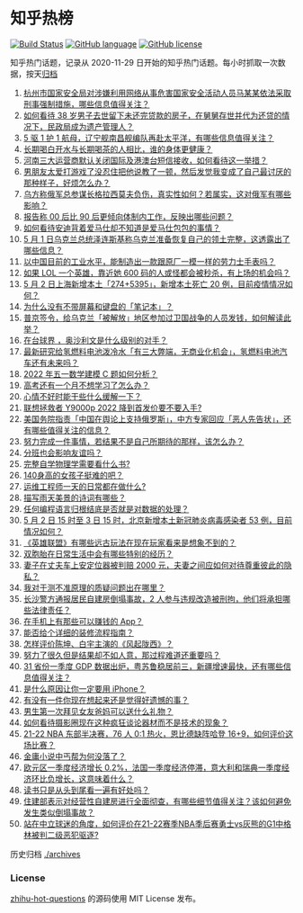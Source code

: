 # 知乎热榜
[![Build Status](https://github.com/ToWeLong/zhihu-hot-questions/workflows/CI/badge.svg)](https://github.com/ToWeLong/zhihu-hot-questions/actions)
[![GitHub language](https://img.shields.io/badge/language-golang-orange.svg)](https://golang.org/)
[![GitHub license](https://img.shields.io/github/license/ToWeLong/zhihu-hot-questions)](https://github.com/ToWeLong/zhihu-hot-questions/blob/main/LICENSE)

知乎热门话题，记录从 2020-11-29 日开始的知乎热门话题。每小时抓取一次数据，按天[归档](./archives)

<!-- BEGIN -->

1. [杭州市国家安全局对涉嫌利用网络从事危害国家安全活动人员马某某依法采取刑事强制措施，哪些信息值得关注？](https://www.zhihu.com/question/531137314)
1. [如何看待 38 岁男子去世留下未还完贷款的房子，在舅舅存世并代为还贷的情况下，民政局成为遗产管理人？](https://www.zhihu.com/question/530937337)
1. [5 驱 1 护 1 航母，辽宁舰南昌舰编队再赴太平洋，有哪些信息值得关注？](https://www.zhihu.com/question/531148596)
1. [长期喝白开水与长期喝茶的人相比，谁的身体更健康？](https://www.zhihu.com/question/519005467)
1. [河南三大运营商默认关闭国际及港澳台短信接收，如何看待这一举措？](https://www.zhihu.com/question/530882853)
1. [男朋友太爱打游戏了没忍住把他说教了一顿，然后发觉我变成了自己最讨厌的那种样子，好烦怎么办？](https://www.zhihu.com/question/524004014)
1. [乌方称俄军总参谋长格拉西莫夫负伤，真实性如何？若属实，这对俄军有哪些影响？](https://www.zhihu.com/question/530996641)
1. [报告称 00 后比 90 后更倾向体制内工作，反映出哪些问题？](https://www.zhihu.com/question/530623470)
1. [如何看待安迪背着爱马仕却不知道是爱马仕包包的事情？](https://www.zhihu.com/question/48613519)
1. [5 月 1 日乌克兰总统泽连斯基称乌克兰准备恢复自己的领土完整，这透露出了哪些信息？](https://www.zhihu.com/question/531141980)
1. [以中国目前的工业水平，能制造出一款跟原厂一模一样的劳力士手表吗？](https://www.zhihu.com/question/523024862)
1. [如果 LOL 一个英雄，靠近她 600 码的人或怪都会被秒杀，有上场的机会吗？](https://www.zhihu.com/question/526908078)
1. [5 月 2 日上海新增本土「274+5395」，新增本土死亡 20 例，目前疫情情况如何？](https://www.zhihu.com/question/531131924)
1. [为什么没有不带屏幕和键盘的「笔记本」？](https://www.zhihu.com/question/530498110)
1. [普京签令，给乌克兰「被解放」地区参加过卫国战争的人员发钱，如何解读此举？](https://www.zhihu.com/question/530915834)
1. [在台球界 ，奥沙利文是什么级别的对手？](https://www.zhihu.com/question/359692222)
1. [最新研究给氢燃料电池泼冷水「有三大弊端，无商业化机会」，氢燃料电池汽车还有未来吗？](https://www.zhihu.com/question/517772529)
1. [2022 年五一数学建模 C 题如何分析？](https://www.zhihu.com/question/530892443)
1. [高考还有一个月不想学习了怎么办？](https://www.zhihu.com/question/531031615)
1. [心情不好时能干些什么缓解一下？](https://www.zhihu.com/question/531119958)
1. [联想拯救者 Y9000p 2022 降到首发价要不要入手?](https://www.zhihu.com/question/530592733)
1. [美国务院指责「中国在舆论上支持俄罗斯」，中方专家回应「恶人先告状」，还有哪些值得关注的信息？](https://www.zhihu.com/question/531176213)
1. [努力完成一件事情，若结果不是自己所期待的那样，该怎么办？](https://www.zhihu.com/question/530780630)
1. [分班也会影响友谊吗？](https://www.zhihu.com/question/524073021)
1. [完整自学物理学需要看什么书?](https://www.zhihu.com/question/37822005)
1. [140身高的女孩子挺难的吧？](https://www.zhihu.com/question/373796444)
1. [运维工程师一天的日常都在做什么?](https://www.zhihu.com/question/29690120)
1. [描写雨天美景的诗词有哪些？](https://www.zhihu.com/question/523917486)
1. [任何编程语言归根结底是否就是对数据的处理？](https://www.zhihu.com/question/530437870)
1. [5 月 2 日 15 时至 3 日 15 时，北京新增本土新冠肺炎病毒感染者 53 例，目前情况如何？](https://www.zhihu.com/question/531183344)
1. [《英雄联盟》有哪些远古玩法在现在玩家看来是想象不到的？](https://www.zhihu.com/question/525397692)
1. [双胞胎在日常生活中会有哪些特别的经历？](https://www.zhihu.com/question/21592864)
1. [妻子在丈夫车上安定位器被判赔 2000 元，夫妻之间应如何对待尊重彼此的隐私？](https://www.zhihu.com/question/531132582)
1. [我对于测不准原理的质疑问题出在哪里？](https://www.zhihu.com/question/530959417)
1. [长沙警方通报居民自建房倒塌事故，2 人参与违规改造被刑拘，他们将承担哪些法律责任？](https://www.zhihu.com/question/531158049)
1. [在手机上有那些可以赚钱的 App？](https://www.zhihu.com/question/328741420)
1. [能否给个详细的装修流程指南？](https://www.zhihu.com/question/24502903)
1. [怎样评价陈坤、白宇主演的《风起陇西》？](https://www.zhihu.com/question/529251159)
1. [努力了很久但是结果却不如人意，那过程难道还重要吗？](https://www.zhihu.com/question/530734451)
1. [31 省份一季度 GDP 数据出炉，粤苏鲁稳居前三，新疆增速最快，还有哪些信息值得关注？](https://www.zhihu.com/question/531025112)
1. [是什么原因让你一定要用 iPhone？](https://www.zhihu.com/question/404878335)
1. [有没有一件你现在想起来还是觉得好遗憾的事？](https://www.zhihu.com/question/531030488)
1. [男生第一次拜见女友爸妈可以送什么礼物？](https://www.zhihu.com/question/27197931)
1. [如何看待摄影圈现在这种疯狂谈论器材而不是技术的现象？](https://www.zhihu.com/question/530751620)
1. [21-22 NBA 东部半决赛，76 人 0:1 热火，恩比德缺阵哈登 16+9，如何评价这场比赛？](https://www.zhihu.com/question/531131261)
1. [金庸小说中丐帮为何没落了？](https://www.zhihu.com/question/336208753)
1. [欧元区一季度经济增长 0.2%，法国一季度经济停滞，意大利和瑞典一季度经济环比负增长，这意味着什么？](https://www.zhihu.com/question/530654296)
1. [读书只是从头到尾看一遍有好处吗？](https://www.zhihu.com/question/531000885)
1. [住建部表示对经营性自建房进行全面彻查，有哪些细节值得关注？该如何避免发生类似倒塌事故？](https://www.zhihu.com/question/530938581)
1. [站在中立球迷的角度，如何评价在21-22赛季NBA季后赛勇士vs灰熊的G1中格林被判二级恶犯驱逐?](https://www.zhihu.com/question/531007681)

<!-- END -->

历史归档 [./archives](./archives)


### License
[zhihu-hot-questions](https://github.com/towelong/zhihu-hot-questions) 的源码使用 MIT License 发布。